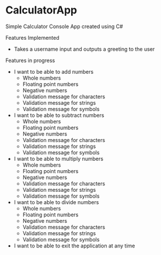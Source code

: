 # CalculatorApp
Simple Calculator Console App created using C#

Features Implemented
- Takes a username input and outputs a greeting to the user

Features in progress
- I want to be able to add numbers
  - Whole numbers
  - Floating point numbers
  - Negative numbers
  - Validation message for characters
  - Validation message for strings
  - Validation message for symbols
- I want to be able to subtract numbers
  - Whole numbers
  - Floating point numbers
  - Negative numbers
  - Validation message for characters
  - Validation message for strings
  - Validation message for symbols
- I want to be able to multiply numbers
  - Whole numbers
  - Floating point numbers
  - Negative numbers
  - Validation message for characters
  - Validation message for strings
  - Validation message for symbols
- I want to be able to divide numbers
  - Whole numbers
  - Floating point numbers
  - Negative numbers
  - Validation message for characters
  - Validation message for strings
  - Validation message for symbols
- I want to be able to exit the application at any time

